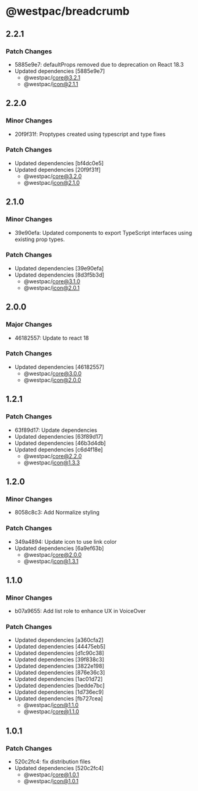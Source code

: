 # @westpac/breadcrumb

## 2.2.1

### Patch Changes

- 5885e9e7: defaultProps removed due to deprecation on React 18.3
- Updated dependencies [5885e9e7]
  - @westpac/core@3.2.1
  - @westpac/icon@2.1.1

## 2.2.0

### Minor Changes

- 20f9f31f: Proptypes created using typescript and type fixes

### Patch Changes

- Updated dependencies [bf4dc0e5]
- Updated dependencies [20f9f31f]
  - @westpac/core@3.2.0
  - @westpac/icon@2.1.0

## 2.1.0

### Minor Changes

- 39e90efa: Updated components to export TypeScript interfaces using existing prop types.

### Patch Changes

- Updated dependencies [39e90efa]
- Updated dependencies [8d3f5b3d]
  - @westpac/core@3.1.0
  - @westpac/icon@2.0.1

## 2.0.0

### Major Changes

- 46182557: Update to react 18

### Patch Changes

- Updated dependencies [46182557]
  - @westpac/core@3.0.0
  - @westpac/icon@2.0.0

## 1.2.1

### Patch Changes

- 63f89d17: Update dependencies
- Updated dependencies [63f89d17]
- Updated dependencies [46b3d4db]
- Updated dependencies [c6d4f18e]
  - @westpac/core@2.2.0
  - @westpac/icon@1.3.3

## 1.2.0

### Minor Changes

- 8058c8c3: Add Normalize styling

### Patch Changes

- 349a4894: Update icon to use link color
- Updated dependencies [6a9ef63b]
  - @westpac/core@2.0.0
  - @westpac/icon@1.3.1

## 1.1.0

### Minor Changes

- b07a9655: Add list role to enhance UX in VoiceOver

### Patch Changes

- Updated dependencies [a360cfa2]
- Updated dependencies [44475eb5]
- Updated dependencies [d1c90c38]
- Updated dependencies [39f838c3]
- Updated dependencies [3822e198]
- Updated dependencies [876e36c3]
- Updated dependencies [1ac01d72]
- Updated dependencies [bedde7bc]
- Updated dependencies [1d736ec9]
- Updated dependencies [fb727cea]
  - @westpac/icon@1.1.0
  - @westpac/core@1.1.0

## 1.0.1

### Patch Changes

- 520c2fc4: fix distribution files
- Updated dependencies [520c2fc4]
  - @westpac/core@1.0.1
  - @westpac/icon@1.0.1
